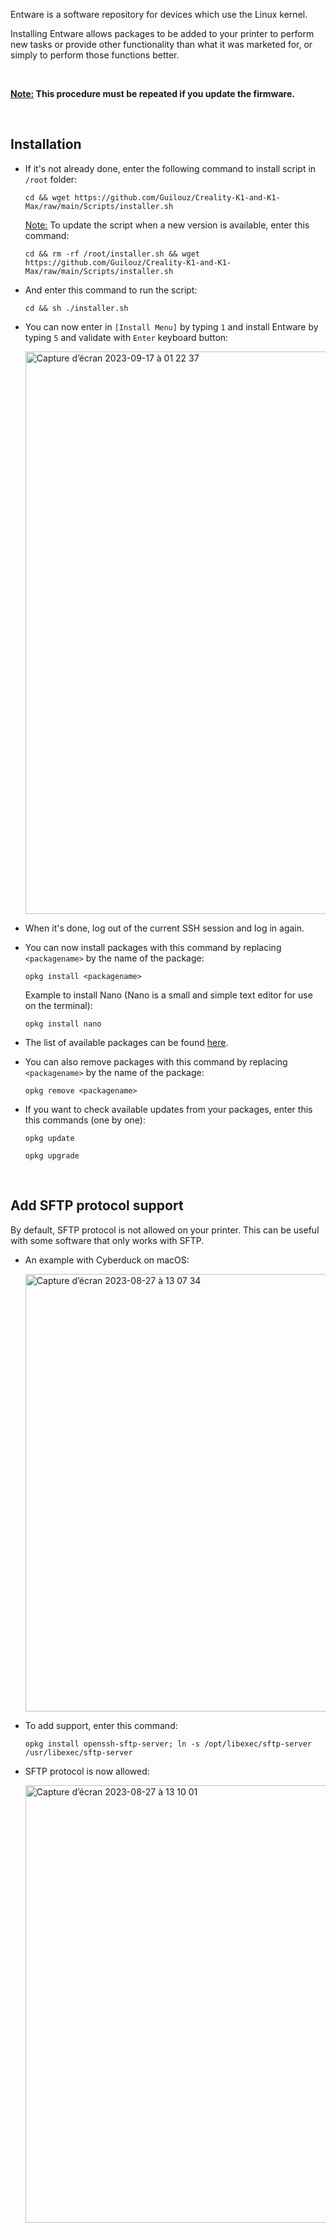 Entware is a software repository for devices which use the Linux kernel.

Installing Entware allows packages to be added to your printer to perform new tasks or provide other functionality than what it was marketed for, or simply to perform those functions better.

<br />

**<u>Note:</u> This procedure must be repeated if you update the firmware.**

<br />

## Installation

- If it's not already done, enter the following command to install script in `/root` folder:

  ```
  cd && wget https://github.com/Guilouz/Creality-K1-and-K1-Max/raw/main/Scripts/installer.sh
  ```

  <u>Note:</u> To update the script when a new version is available, enter this command:

  ```
  cd && rm -rf /root/installer.sh && wget https://github.com/Guilouz/Creality-K1-and-K1-Max/raw/main/Scripts/installer.sh
  ```

- And enter this command to run the script:

  ```
  cd && sh ./installer.sh
  ```

- You can now enter in `[Install Menu]` by typing `1` and install Entware by typing `5` and validate with `Enter` keyboard button:

  <img width="900" alt="Capture d’écran 2023-09-17 à 01 22 37" src="https://github.com/Guilouz/Creality-K1-and-K1-Max/assets/12702322/c75ef09d-28a0-4714-bda6-b8b3a5fda4ab">


- When it's done, log out of the current SSH session and log in again.

- You can now install packages with this command by replacing `<packagename>` by the name of the package:

  ```
  opkg install <packagename>
  ```

  Example to install Nano (Nano is a small and simple text editor for use on the terminal):

  ```
  opkg install nano
  ```

- The list of available packages can be found [here](https://bin.entware.net/mipselsf-k3.4/Packages.html).

- You can also remove packages with this command by replacing `<packagename>` by the name of the package:

  ```
  opkg remove <packagename>
  ```

- If you want to check available updates from your packages, enter this this commands (one by one):

  ```
  opkg update
  ```

  ```
  opkg upgrade
  ```

<br />

## Add SFTP protocol support

By default, SFTP protocol is not allowed on your printer. This can be useful with some software that only works with SFTP.

- An example with Cyberduck on macOS:

  <img width="700" alt="Capture d’écran 2023-08-27 à 13 07 34" src="https://github.com/Guilouz/Creality-K1-and-K1-Max/assets/12702322/2a1f9680-be50-468d-8e5b-1c24874e264c">

- To add support, enter this command:

  ```
  opkg install openssh-sftp-server; ln -s /opt/libexec/sftp-server /usr/libexec/sftp-server
  ```

- SFTP protocol is now allowed:

  <img width="700" alt="Capture d’écran 2023-08-27 à 13 10 01" src="https://github.com/Guilouz/Creality-K1-and-K1-Max/assets/12702322/f0d09db9-7ad9-4f6e-b271-d6ef25b64118">
